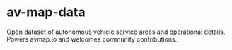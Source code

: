 # av-map-data
Open dataset of autonomous vehicle service areas and operational details. Powers avmap.io and welcomes community contributions.
